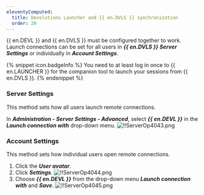 ```yaml
---
eleventyComputed:
  title: Devolutions Launcher and {{ en.DVLS }} synchronization
  order: 20
---
```

{{ en.DEVL }} and {{ en.DVLS }} must be configured together to work. Launch connections can be set for all users in ***{{ en.DVLS }} Server Settings*** or individually in ***Account Settings***.  

{% snippet icon.badgeInfo %} 
You need to at least log in once to {{ en.LAUNCHER }} for the companion tool to launch your sessions from {{ en.DVLS }}. 
{% endsnippet %}
 
### Server Settings 

This method sets how all users launch remote connections.  

In ***Administration - Server Settings - Advanced***, select ***{{ en.DEVL }}*** in the ***Launch connection with*** drop-down menu. 
![!!ServerOp4043.png](https://webdevolutions.azureedge.net/docs/en/server/ServerOp4043.png) 

### Account Settings 

This method sets how individual users open remote connections.  

1. Click the ***User avatar***. 
1. Click ***Settings***. 
![!!ServerOp4044.png](https://webdevolutions.azureedge.net/docs/en/server/ServerOp4044.png) 
1. Choose ***{{ en.DEVL }}*** from the drop-down menu ***Launch connection with*** and ***Save***. 
![!!ServerOp4045.png](https://webdevolutions.azureedge.net/docs/en/server/ServerOp4045.png) 


